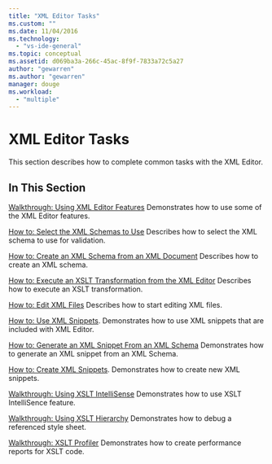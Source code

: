 ```yaml
---
title: "XML Editor Tasks"
ms.custom: ""
ms.date: 11/04/2016
ms.technology:
  - "vs-ide-general"
ms.topic: conceptual
ms.assetid: d069ba3a-266c-45ac-8f9f-7833a72c5a27
author: "gewarren"
ms.author: "gewarren"
manager: douge
ms.workload:
  - "multiple"
---
```

# XML Editor Tasks
This section describes how to complete common tasks with the XML Editor.

## In This Section
 [Walkthrough: Using XML Editor Features](../xml-tools/walkthrough-using-xml-editor-features.md)
 Demonstrates how to use some of the XML Editor features.

 [How to: Select the XML Schemas to Use](../xml-tools/how-to-select-the-xml-schemas-to-use.md)
 Describes how to select the XML schema to use for validation.

 [How to: Create an XML Schema from an XML Document](../xml-tools/how-to-create-an-xml-schema-from-an-xml-document.md)
 Describes how to create an XML schema.

 [How to: Execute an XSLT Transformation from the XML Editor](../xml-tools/how-to-execute-an-xslt-transformation-from-the-xml-editor.md)
 Describes how to execute an XSLT transformation.

 [How to: Edit XML Files](../xml-tools/how-to-edit-xml-files.md)
 Describes how to start editing XML files.

 [How to: Use XML Snippets](../xml-tools/how-to-use-xml-snippets.md).
 Demonstrates how to use XML snippets that are included with XML Editor.

 [How to: Generate an XML Snippet From an XML Schema](../xml-tools/how-to-generate-an-xml-snippet-from-an-xml-schema.md)
 Demonstrates how to generate an XML snippet from an XML Schema.

 [How to: Create XML Snippets](../xml-tools/how-to-create-xml-snippets.md).
 Demonstrates how to create new XML snippets.

 [Walkthrough: Using XSLT IntelliSense](../xml-tools/walkthrough-using-xslt-intellisense.md)
 Demonstrates how to use XSLT IntelliSence feature.

 [Walkthrough: Using XSLT Hierarchy](../xml-tools/walkthrough-using-xslt-hierarchy.md)
 Demonstrates how to debug a referenced style sheet.

 [Walkthrough: XSLT Profiler](../xml-tools/walkthrough-xslt-profiler.md)
 Demonstrates how to create performance reports for XSLT code.